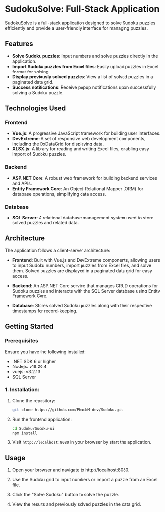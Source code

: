 # SudokuSolve: Full-Stack Application  

SudokuSolve is a full-stack application designed to solve Sudoku puzzles efficiently and provide a user-friendly interface for managing puzzles.  

## Features  
- **Solve Sudoku puzzles**: Input numbers and solve puzzles directly in the application.  
- **Import Sudoku puzzles from Excel files**: Easily upload puzzles in Excel format for solving.  
- **Display previously solved puzzles**: View a list of solved puzzles in a paginated data grid.  
- **Success notifications**: Receive popup notifications upon successfully solving a Sudoku puzzle.  

## Technologies Used  

### Frontend  
- **Vue.js**: A progressive JavaScript framework for building user interfaces.  
- **DevExtreme**: A set of responsive web development components, including the DxDataGrid for displaying data.  
- **XLSX.js**: A library for reading and writing Excel files, enabling easy import of Sudoku puzzles.  

### Backend  
- **ASP.NET Core**: A robust web framework for building backend services and APIs.  
- **Entity Framework Core**: An Object-Relational Mapper (ORM) for database operations, simplifying data access.  

### Database  
- **SQL Server**: A relational database management system used to store solved puzzles and related data.  

## Architecture  
The application follows a client-server architecture:  

- **Frontend**: Built with Vue.js and DevExtreme components, allowing users to input Sudoku numbers, import puzzles from Excel files, and solve them. Solved puzzles are displayed in a paginated data grid for easy access.  
  
- **Backend**: An ASP.NET Core service that manages CRUD operations for Sudoku puzzles and interacts with the SQL Server database using Entity Framework Core.  
  
- **Database**: Stores solved Sudoku puzzles along with their respective timestamps for record-keeping.  

## Getting Started

### Prerequisites  
Ensure you have the following installed:  
- .NET SDK 6  or higher  
- Nodejs: v18.20.4
- vuejs: v3.2.13
- SQL Server  

### 1. Installation:  
1. Clone the repository:
    ```bash  
    git clone https://github.com/PhucNM-dev/Sudoku.git
    ```

2. Run the frontend application:

   ```bash
   cd Sudoku/Sudoku-ui
   npm install
   ```

4. Visit `http://localhost:8080` in your browser by start the application.

## Usage
1. Open your browser and navigate to http://localhost:8080.

2. Use the Sudoku grid to input numbers or import a puzzle from an Excel file.

3. Click the "Solve Sudoku" button to solve the puzzle.

4. View the results and previously solved puzzles in the data grid.
